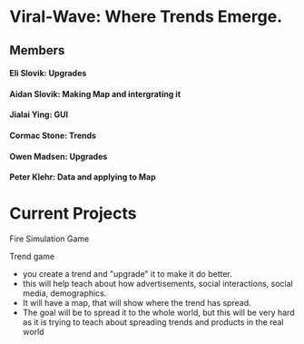 # Viral-Wave: Where Trends Emerge.

## Members
#### Eli Slovik: Upgrades
#### Aidan Slovik: Making Map and intergrating it 
#### Jialai Ying: GUI 
#### Cormac Stone: Trends
#### Owen Madsen: Upgrades
#### Peter Klehr: Data and applying to Map

# Current Projects
Fire Simulation Game

Trend game 
* you create a trend and "upgrade" it to make it do better.
* this will help teach about how advertisements, social interactions, social media, demographics.
* It will have a map, that will show where the trend has spread.
* The goal will be to spread it to the whole world, but this will be very hard as it is trying to teach about spreading trends and products in the real world



